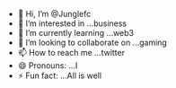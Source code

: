 - 👋 Hi, I’m @Junglefc
- 👀 I’m interested in ...business
- 🌱 I’m currently learning ...web3
- 💞️ I’m looking to collaborate on ...gaming
- 📫 How to reach me ...twitter
- 😄 Pronouns: ...I
- ⚡ Fun fact: ...All is well

<!---
Junglefc/Junglefc is a ✨ special ✨ repository because its `README.md` (this file) appears on your GitHub profile.
You can click the Preview link to take a look at your changes.
--->
